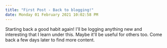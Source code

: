 ```yaml
---
title: "First Post - Back to blogging!"
date: Monday 01 February 2021 10:02:58 PM
---
```


Starting back a good habit again! I'll be logging anything new and interesting that I learn under this. Maybe it'll be useful for others too. Come back a few days later to find more content.

